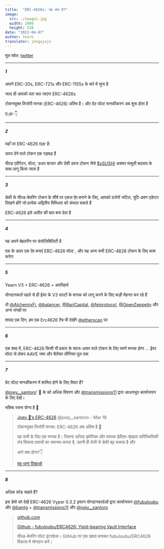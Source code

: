 ```yaml
---
title:  "ERC-4626s: यह क्या है?"
image:
  src: ./image1.jpg
  width: 1000
  height: 528
date: "2022-04-07"
author: Yearn
translator: jengajojo
---
```


मूल स्रोत: [twitter](https://twitter.com/iearnfinance/status/1511444220850184197)

---

##### 1

आपने ERC-20s, ERC-721s और ERC-1155s के बारे में सुना है

जल्द ही आपको पता चल जाएगा ERC-4626s

टोकनयुक्त तिजोरी मानक (ERC-4626) अंतिम है। और ग्रेट वॉल्ट मानकीकरण अब शुरू होता है

tl;dr 👇

---

##### 2

यहाँ पर ERC-4626 tldr है:

उपज देने वाले टोकन एक गड़बड़ हैं

यील्ड एग्रीगेटर, वॉल्ट, उधार बाजार और देशी उपज टोकन जैसे [$xSUSHI](https://twitter.com/search?q=%24xSUSHI&src=cashtag_click) अक्सर मामूली बदलाव के साथ लागू किया जाता है

---

##### 3

डेफी के यील्ड-बेयरिंग टोकन के शीर्ष पर एकल ऐप बनाने के लिए, आपको दर्जनों जटिल, त्रुटि-प्रवण एडेप्टर लिखने होंगे जो प्रत्येक अद्वितीय विविधता को संभाल सकते हैं

ERC-4626 इसे अतीत की बात बना देता है

---

##### 4

यह अपने बेहतरीन पर कंपोज़िबिलिटी है

एक के ऊपर एक ऐप बनाएं ERC-4626 वॉल्ट , और यह अन्य सभी ERC-4626 टोकन के लिए काम करेगा

---

##### 5

Yearn V3 + ERC-4626 = अपरिहार्य

योगदानकर्ता पहले से ही ईयर के V3 वाल्टों के मानक को लागू करने के लिए कड़ी मेहनत कर रहे हैं

तो [@AlchemixFi](https://twitter.com/AlchemixFi), [@balancer](https://twitter.com/balancer), [@RariCapital](https://twitter.com/RariCapital), [@feiprotocol](https://twitter.com/feiprotocol), [@OpenZeppelin](https://twitter.com/OpenZeppelin) और अन्य जगहों पर

शायद एक दिन, हम एक Erc4626 टैब भी देखेंगे [@etherscan](https://twitter.com/etherscan) पर 

---

##### 6

एक शब्द में, ERC-4626 किसी भी प्रकार के ब्याज-असर वाले टोकन के लिए स्वर्ण मानक होगा ... ईयर वॉल्ट से लेकर AAVE जमा और बैलेंसर लीनियर पूल तक

---

##### 7

ग्रेट वॉल्ट मानकीकरण में शामिल होने के लिए तैयार हैं?

[@joey__santoro](https://twitter.com/joey__santoro)’ 🧵 के को अधिक विवरण और [@transmissions11](https://twitter.com/transmissions11) द्वारा आधारभूत कार्यान्वयन के लिए देखें।

भविष्य रचना योग्य है 💙

> [Joey 💚’s ERC-4626](https://twitter.com/joey__santoro) @joey__santoro - Mar 18
> 
> टोकनयुक्त तिजोरी मानक: ERC-4626 अब अंतिम है 🥳
> 
> यह सभी के लिए एक मानक है। जितना अधिक इथेरियम और व्यापक ईवीएम-श्रृंखला पारिस्थितिकी तंत्र विकास प्रयासों का समन्वय करता है, उतनी ही तेजी से डेफी बढ़ सकता है और
>  
> आगे क्या होगा?👇
> 
> [यह धागा दिखाओ](https://twitter.com/joey__santoro/status/1504603906726240258)

---

##### 8

अधिक कोड चाहते हैं?

इस डेमो को देखें ERC-4626 Vyper 0.3.2 इयरन योगदानकर्ताओं द्वारा कार्यान्वयन [@fubuloubu](https://twitter.com/fubuloubu) और [@bantg](https://twitter.com/bantg) + [@transmissions11](https://twitter.com/transmissions11) और [@joey__santoro](https://twitter.com/joey__santoro)

> [github.com](https://github.com/fubuloubu/ERC4626)
> 
> [Github - fubuloubu/ERC4626: Yield-bearing Vault Interface](https://github.com/fubuloubu/ERC4626)
> 
> यील्ड-बेयरिंग वॉल्ट इंटरफ़ेस। GitHub पर एक खाता बनाकर fubuloubu/ERC4626 विकास में योगदान करें।
